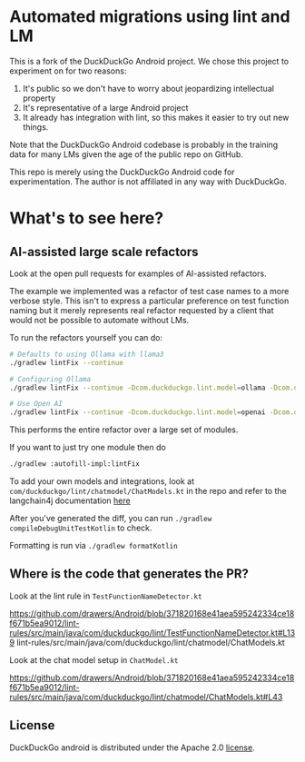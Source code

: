 # Automated migrations using lint and LM

This is a fork of the DuckDuckGo Android project. We chose this project to experiment on for two reasons:
1. It's public so we don't have to worry about jeopardizing intellectual property
2. It's representative of a large Android project
3. It already has integration with lint, so this makes it easier to try out new things.

Note that the DuckDuckGo Android codebase is probably in the training data for 
many LMs given the age of the public repo on GitHub.

This repo is merely using the DuckDuckGo Android code for experimentation. The author
is not affiliated in any way with DuckDuckGo.

# What's to see here?

## AI-assisted large scale refactors

Look at the open pull requests for examples of AI-assisted refactors.

The example we implemented was a refactor of test case names 
to a more verbose style. This isn't to express a particular preference
on test function naming but it merely represents real
refactor requested by a client that would not be possible to automate without LMs.

To run the refactors yourself you can do:

```bash
# Defaults to using Ollama with llama3
./gradlew lintFix --continue

# Configuring Ollama
./gradlew lintFix --continue -Dcom.duckduckgo.lint.model=ollama -Dcom.duckduckgo.lint.ollama.baseurl=BASE_URL -Dcom.duckduckgo.lint.ollama.modelname=llama3

# Use Open AI
./gradlew lintFix --continue -Dcom.duckduckgo.lint.model=openai -Dcom.duckduckgo.lint.openai.key=MY_API_KEY -Dcom.duckduckgo.lint.openai.model=gpt-4o
```

This performs the entire refactor over a large set of modules.

If you want to just try one module then do

```bash
./gradlew :autofill-impl:lintFix
```

To add your own models and integrations, look at `com/duckduckgo/lint/chatmodel/ChatModels.kt` in the repo and refer to the langchain4j
documentation [here](https://docs.langchain4j.dev/integrations/language-models/)

After you've generated the diff, you can run `./gradlew compileDebugUnitTestKotlin` to check. 

Formatting is run via `./gradlew formatKotlin`

## Where is the code that generates the PR?

Look at the lint rule in `TestFunctionNameDetector.kt`

https://github.com/drawers/Android/blob/371820168e41aea595242334ce18f671b5ea9012/lint-rules/src/main/java/com/duckduckgo/lint/TestFunctionNameDetector.kt#L139
lint-rules/src/main/java/com/duckduckgo/lint/chatmodel/ChatModels.kt

Look at the chat model setup in `ChatModel.kt`

https://github.com/drawers/Android/blob/371820168e41aea595242334ce18f671b5ea9012/lint-rules/src/main/java/com/duckduckgo/lint/chatmodel/ChatModels.kt#L43

## License
DuckDuckGo android is distributed under the Apache 2.0 [license](LICENSE).
